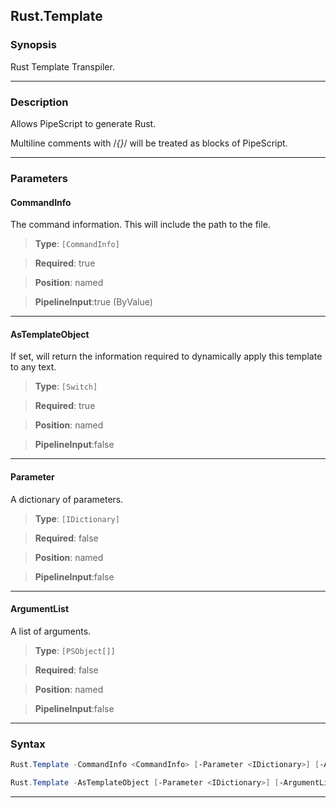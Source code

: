 Rust.Template
-------------
### Synopsis
Rust Template Transpiler.

---
### Description

Allows PipeScript to generate Rust.

Multiline comments with /*{}*/ will be treated as blocks of PipeScript.

---
### Parameters
#### **CommandInfo**

The command information.  This will include the path to the file.



> **Type**: ```[CommandInfo]```

> **Required**: true

> **Position**: named

> **PipelineInput**:true (ByValue)



---
#### **AsTemplateObject**

If set, will return the information required to dynamically apply this template to any text.



> **Type**: ```[Switch]```

> **Required**: true

> **Position**: named

> **PipelineInput**:false



---
#### **Parameter**

A dictionary of parameters.



> **Type**: ```[IDictionary]```

> **Required**: false

> **Position**: named

> **PipelineInput**:false



---
#### **ArgumentList**

A list of arguments.



> **Type**: ```[PSObject[]]```

> **Required**: false

> **Position**: named

> **PipelineInput**:false



---
### Syntax
```PowerShell
Rust.Template -CommandInfo <CommandInfo> [-Parameter <IDictionary>] [-ArgumentList <PSObject[]>] [<CommonParameters>]
```
```PowerShell
Rust.Template -AsTemplateObject [-Parameter <IDictionary>] [-ArgumentList <PSObject[]>] [<CommonParameters>]
```
---

